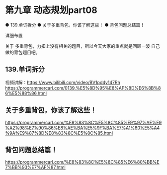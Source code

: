 # 第九章 动态规划part08
● 139.单词拆分 
● 关于多重背包，你该了解这些！ 
● 背包问题总结篇！  

 详细布置 

关于 多重背包，力扣上没有相关的题目，所以今天大家的重点就是回顾一波 自己做的背包题目吧。 

## 139.单词拆分 
视频讲解：https://www.bilibili.com/video/BV1pd4y147Rh
https://programmercarl.com/0139.%E5%8D%95%E8%AF%8D%E6%8B%86%E5%88%86.html

## 关于多重背包，你该了解这些！ 
https://programmercarl.com/%E8%83%8C%E5%8C%85%E9%97%AE%E9%A2%98%E7%90%86%E8%AE%BA%E5%9F%BA%E7%A1%80%E5%A4%9A%E9%87%8D%E8%83%8C%E5%8C%85.html

## 背包问题总结篇！ 
https://programmercarl.com/%E8%83%8C%E5%8C%85%E6%80%BB%E7%BB%93%E7%AF%87.html  
